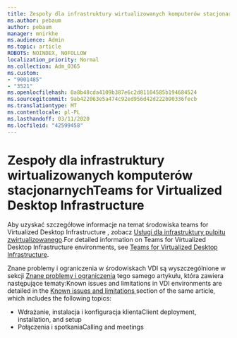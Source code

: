 ```yaml
---
title: Zespoły dla infrastruktury wirtualizowanych komputerów stacjonarnych
ms.author: pebaum
author: pebaum
manager: mnirkhe
ms.audience: Admin
ms.topic: article
ROBOTS: NOINDEX, NOFOLLOW
localization_priority: Normal
ms.collection: Adm_O365
ms.custom:
- "9001485"
- "3521"
ms.openlocfilehash: 0a8b48cda4109b387e6c2d81104585b194684524
ms.sourcegitcommit: 9ab422063e5a474c92ed956d42d222b90336fecb
ms.translationtype: MT
ms.contentlocale: pl-PL
ms.lasthandoff: 03/11/2020
ms.locfileid: "42599458"
---
```

# <a name="teams-for-virtualized-desktop-infrastructure"></a><span data-ttu-id="84c25-102">Zespoły dla infrastruktury wirtualizowanych komputerów stacjonarnych</span><span class="sxs-lookup"><span data-stu-id="84c25-102">Teams for Virtualized Desktop Infrastructure</span></span>

<span data-ttu-id="84c25-103">Aby uzyskać szczegółowe informacje na temat środowiska teams for Virtualized Desktop Infrastructure , zobacz [Usługi dla infrastruktury pulpitu zwirtualizowanego](https://docs.microsoft.com/microsoftteams/teams-for-vdi).</span><span class="sxs-lookup"><span data-stu-id="84c25-103">For detailed information on Teams for Virtualized Desktop Infrastructure environments, see [Teams for Virtualized Desktop Infrastructure](https://docs.microsoft.com/microsoftteams/teams-for-vdi).</span></span>

<span data-ttu-id="84c25-104">Znane problemy i ograniczenia w środowiskach VDI są wyszczególnione w sekcji [Znane problemy i ograniczenia](https://docs.microsoft.com/microsoftteams/teams-for-vdi#known-issues-and-limitations) tego samego artykułu, która zawiera następujące tematy:</span><span class="sxs-lookup"><span data-stu-id="84c25-104">Known issues and limitations in VDI environments are detailed in the [Known issues and limitations ](https://docs.microsoft.com/microsoftteams/teams-for-vdi#known-issues-and-limitations) section of the same article, which includes the following topics:</span></span>
 - <span data-ttu-id="84c25-105">Wdrażanie, instalacja i konfiguracja klienta</span><span class="sxs-lookup"><span data-stu-id="84c25-105">Client deployment, installation, and setup</span></span>
 - <span data-ttu-id="84c25-106">Połączenia i spotkania</span><span class="sxs-lookup"><span data-stu-id="84c25-106">Calling and meetings</span></span>
